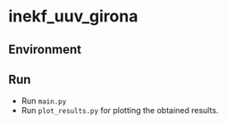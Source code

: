 # inekf_uuv_girona

## Environment

## Run

- Run `main.py`
- Run `plot_results.py` for plotting the obtained results.
